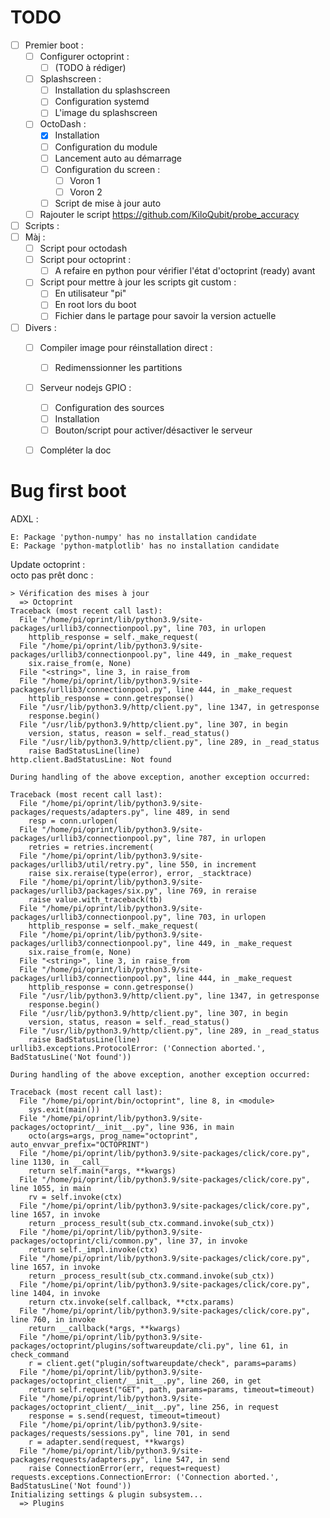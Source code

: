 TODO
====

* [ ] Premier boot :
    * [ ] Configurer octoprint :
        * [ ] (TODO à rédiger)
    * [ ] Splashscreen :
        * [ ] Installation du splashscreen
        * [ ] Configuration systemd
        * [ ] L'image du splashscreen
    * [ ] OctoDash :
        * [X] Installation
        * [ ] Configuration du module
        * [ ] Lancement auto au démarrage
        * [ ] Configuration du screen :
            * [ ] Voron 1
            * [ ] Voron 2
        * [ ] Script de mise à jour auto
    * [ ] Rajouter le script https://github.com/KiloQubit/probe_accuracy
* [ ] Scripts :
* [ ] Màj :
    * [ ] Script pour octodash
    * [ ] Script pour octoprint :
        * [ ] A refaire en python pour vérifier l'état d'octoprint (ready) avant
    * [ ] Script pour mettre à jour les scripts git custom :
        * [ ] En utilisateur "pi"
        * [ ] En root lors du boot
        * [ ] Fichier dans le partage pour savoir la version actuelle
* [ ] Divers :
    * [ ] Compiler image pour réinstallation direct :
        * [ ] Redimenssionner les partitions
    * [ ] Serveur nodejs GPIO :
        * [ ] Configuration des sources
        * [ ] Installation
        * [ ] Bouton/script pour activer/désactiver le serveur
    * [ ] Compléter la doc



Bug first boot
==============

ADXL :
```
E: Package 'python-numpy' has no installation candidate
E: Package 'python-matplotlib' has no installation candidate
```

Update octoprint :  
octo pas prêt donc :
```
> Vérification des mises à jour
  => Octoprint
Traceback (most recent call last):
  File "/home/pi/oprint/lib/python3.9/site-packages/urllib3/connectionpool.py", line 703, in urlopen
    httplib_response = self._make_request(
  File "/home/pi/oprint/lib/python3.9/site-packages/urllib3/connectionpool.py", line 449, in _make_request
    six.raise_from(e, None)
  File "<string>", line 3, in raise_from
  File "/home/pi/oprint/lib/python3.9/site-packages/urllib3/connectionpool.py", line 444, in _make_request
    httplib_response = conn.getresponse()
  File "/usr/lib/python3.9/http/client.py", line 1347, in getresponse
    response.begin()
  File "/usr/lib/python3.9/http/client.py", line 307, in begin
    version, status, reason = self._read_status()
  File "/usr/lib/python3.9/http/client.py", line 289, in _read_status
    raise BadStatusLine(line)
http.client.BadStatusLine: Not found

During handling of the above exception, another exception occurred:

Traceback (most recent call last):
  File "/home/pi/oprint/lib/python3.9/site-packages/requests/adapters.py", line 489, in send
    resp = conn.urlopen(
  File "/home/pi/oprint/lib/python3.9/site-packages/urllib3/connectionpool.py", line 787, in urlopen
    retries = retries.increment(
  File "/home/pi/oprint/lib/python3.9/site-packages/urllib3/util/retry.py", line 550, in increment
    raise six.reraise(type(error), error, _stacktrace)
  File "/home/pi/oprint/lib/python3.9/site-packages/urllib3/packages/six.py", line 769, in reraise
    raise value.with_traceback(tb)
  File "/home/pi/oprint/lib/python3.9/site-packages/urllib3/connectionpool.py", line 703, in urlopen
    httplib_response = self._make_request(
  File "/home/pi/oprint/lib/python3.9/site-packages/urllib3/connectionpool.py", line 449, in _make_request
    six.raise_from(e, None)
  File "<string>", line 3, in raise_from
  File "/home/pi/oprint/lib/python3.9/site-packages/urllib3/connectionpool.py", line 444, in _make_request
    httplib_response = conn.getresponse()
  File "/usr/lib/python3.9/http/client.py", line 1347, in getresponse
    response.begin()
  File "/usr/lib/python3.9/http/client.py", line 307, in begin
    version, status, reason = self._read_status()
  File "/usr/lib/python3.9/http/client.py", line 289, in _read_status
    raise BadStatusLine(line)
urllib3.exceptions.ProtocolError: ('Connection aborted.', BadStatusLine('Not found'))

During handling of the above exception, another exception occurred:

Traceback (most recent call last):
  File "/home/pi/oprint/bin/octoprint", line 8, in <module>
    sys.exit(main())
  File "/home/pi/oprint/lib/python3.9/site-packages/octoprint/__init__.py", line 936, in main
    octo(args=args, prog_name="octoprint", auto_envvar_prefix="OCTOPRINT")
  File "/home/pi/oprint/lib/python3.9/site-packages/click/core.py", line 1130, in __call__
    return self.main(*args, **kwargs)
  File "/home/pi/oprint/lib/python3.9/site-packages/click/core.py", line 1055, in main
    rv = self.invoke(ctx)
  File "/home/pi/oprint/lib/python3.9/site-packages/click/core.py", line 1657, in invoke
    return _process_result(sub_ctx.command.invoke(sub_ctx))
  File "/home/pi/oprint/lib/python3.9/site-packages/octoprint/cli/common.py", line 37, in invoke
    return self._impl.invoke(ctx)
  File "/home/pi/oprint/lib/python3.9/site-packages/click/core.py", line 1657, in invoke
    return _process_result(sub_ctx.command.invoke(sub_ctx))
  File "/home/pi/oprint/lib/python3.9/site-packages/click/core.py", line 1404, in invoke
    return ctx.invoke(self.callback, **ctx.params)
  File "/home/pi/oprint/lib/python3.9/site-packages/click/core.py", line 760, in invoke
    return __callback(*args, **kwargs)
  File "/home/pi/oprint/lib/python3.9/site-packages/octoprint/plugins/softwareupdate/cli.py", line 61, in check_command
    r = client.get("plugin/softwareupdate/check", params=params)
  File "/home/pi/oprint/lib/python3.9/site-packages/octoprint_client/__init__.py", line 260, in get
    return self.request("GET", path, params=params, timeout=timeout)
  File "/home/pi/oprint/lib/python3.9/site-packages/octoprint_client/__init__.py", line 256, in request
    response = s.send(request, timeout=timeout)
  File "/home/pi/oprint/lib/python3.9/site-packages/requests/sessions.py", line 701, in send
    r = adapter.send(request, **kwargs)
  File "/home/pi/oprint/lib/python3.9/site-packages/requests/adapters.py", line 547, in send
    raise ConnectionError(err, request=request)
requests.exceptions.ConnectionError: ('Connection aborted.', BadStatusLine('Not found'))
Initializing settings & plugin subsystem...
  => Plugins
```